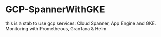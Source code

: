 # GCP-SpannerWithGKE
this is a stab to use gcp services: Cloud Spanner, App Engine and GKE. Monitoring with Prometheous, Granfana &amp; Helm 
